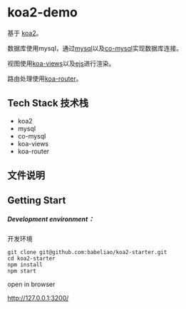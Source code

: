 # koa2-demo

基于 [koa2](https://github.com/koajs/koa)。

数据库使用mysql，通过[mysql](https://github.com/mysqljs/mysql)以及[co-mysql](https://github.com/coderhaoxin/co-mysql)实现数据库连接。

视图使用[koa-views](https://github.com/queckezz/koa-views)以及[ejs](https://github.com/mde/ejs)进行渲染。

路由处理使用[koa-router](https://github.com/alexmingoia/koa-router)。

## Tech Stack 技术栈

* koa2
* mysql
* co-mysql
* koa-views
* koa-router

## 文件说明

## Getting Start

##### Development environment：
开发环境

```
git clone git@github.com:babeliao/koa2-starter.git
cd koa2-starter
npm install
npm start
```

open in browser

http://127.0.0.1:3200/  
